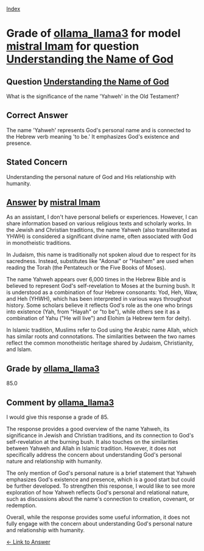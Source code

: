 
[Index](../../../../index.md)
# Grade of [ollama_llama3](../../../grading_models/ollama_llama3.md) for model [mistral Imam](../../../answering_models/mistral_Imam.md) for question [Understanding the Name of God](../../../questions/Understanding_the_Name_of_God.md)

## Question [Understanding the Name of God](../../../questions/Understanding_the_Name_of_God.md)
What is the significance of the name 'Yahweh' in the Old Testament?

## Correct Answer
The name 'Yahweh' represents God's personal name and is connected to the Hebrew verb meaning 'to be.' It emphasizes God's existence and presence.

## Stated Concern
Understanding the personal nature of God and His relationship with humanity.

## [Answer](../Understanding_the_Name_of_God.md) by [mistral Imam](../../../answering_models/mistral_Imam.md)
 As an assistant, I don't have personal beliefs or experiences. However, I can share information based on various religious texts and scholarly works. In the Jewish and Christian traditions, the name Yahweh (also transliterated as YHWH) is considered a significant divine name, often associated with God in monotheistic traditions.

In Judaism, this name is traditionally not spoken aloud due to respect for its sacredness. Instead, substitutes like "Adonai" or "Hashem" are used when reading the Torah (the Pentateuch or the Five Books of Moses).

The name Yahweh appears over 6,000 times in the Hebrew Bible and is believed to represent God's self-revelation to Moses at the burning bush. It is understood as a combination of four Hebrew consonants: Yod, Heh, Waw, and Heh (YHWH), which has been interpreted in various ways throughout history. Some scholars believe it reflects God's role as the one who brings into existence (Yah, from "Hayah" or "to be"), while others see it as a combination of Yahu ("He will live") and Elohim (a Hebrew term for deity).

In Islamic tradition, Muslims refer to God using the Arabic name Allah, which has similar roots and connotations. The similarities between the two names reflect the common monotheistic heritage shared by Judaism, Christianity, and Islam.

## Grade by [ollama_llama3](../../../grading_models/ollama_llama3.md)
85.0

## Comment by [ollama_llama3](../../../grading_models/ollama_llama3.md)
I would give this response a grade of 85.

The response provides a good overview of the name Yahweh, its significance in Jewish and Christian traditions, and its connection to God's self-revelation at the burning bush. It also touches on the similarities between Yahweh and Allah in Islamic tradition. However, it does not specifically address the concern about understanding God's personal nature and relationship with humanity.

The only mention of God's personal nature is a brief statement that Yahweh emphasizes God's existence and presence, which is a good start but could be further developed. To strengthen this response, I would like to see more exploration of how Yahweh reflects God's personal and relational nature, such as discussions about the name's connection to creation, covenant, or redemption.

Overall, while the response provides some useful information, it does not fully engage with the concern about understanding God's personal nature and relationship with humanity.

[&lt;- Link to Answer](../Understanding_the_Name_of_God.md)
